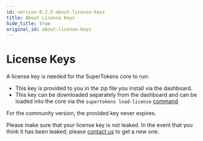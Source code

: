 ```yaml
---
id: version-0.2.X-about-license-keys
title: About License Keys
hide_title: true
original_id: about-license-keys
---
```


# License Keys

A license key is needed for the SuperTokens core to run:
- This key is provided to you in the zip file you install via the dashboard.
- This key can be downloaded separately from the dashboard and can be loaded into the core via the ```supertokens load-license``` [command](./cli/load-license)

For the community version, the provided key never expires.

<div class="specialNote">
Please make sure that your license key is not leaked. In the event that you think it has been leaked, please <a href="mailto:team@supertokens.com">contact us</a> to get a new one.
</div>
